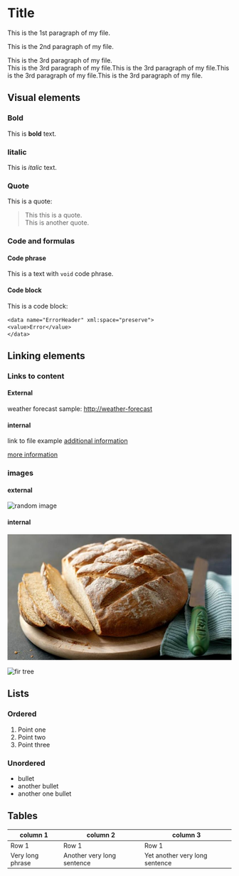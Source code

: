 # Title

This is the 1st paragraph of my file.

This is the 2nd paragraph of my file.

This is the 3rd paragraph of my file.  
This is the 3rd paragraph of my file.This is the 3rd paragraph of my file.This is the 3rd paragraph of my file.This is the 3rd paragraph of my file.

## Visual elements

### Bold

This is **bold** text.

### Iitalic

This is *italic* text.

### Quote

This is a quote:
> This this is a quote.  
> This is another quote.

### Code and formulas

#### Code phrase

This is a text with `void` code phrase.

#### Code block

This is a code block:
```
<data name="ErrorHeader" xml:space="preserve">
<value>Error</value>
</data>
```

## Linking elements

### Links to content

#### External

weather forecast sample: [http://weather-forecast](http://meteo.pl)

#### internal

link to file example [additional information](reference.md)

[more information](reference.md)

### images

#### external

![random image](https://picsum.photos/200)

#### internal

![bread](bread.jfif "Bread")

![fir tree](../markdown-exercise/IMG_20211216_140547.jpg)

## Lists

### Ordered

1. Point one
2. Point two
3. Point three

### Unordered

* bullet
* another bullet
* another one bullet

## Tables

 | column 1 | column 2 | column 3 |
 | -------- | -------- | -------- |
 | Row 1 | Row 1 | Row 1 |
 | Very long phrase | Another very long sentence | Yet another very long sentence |

